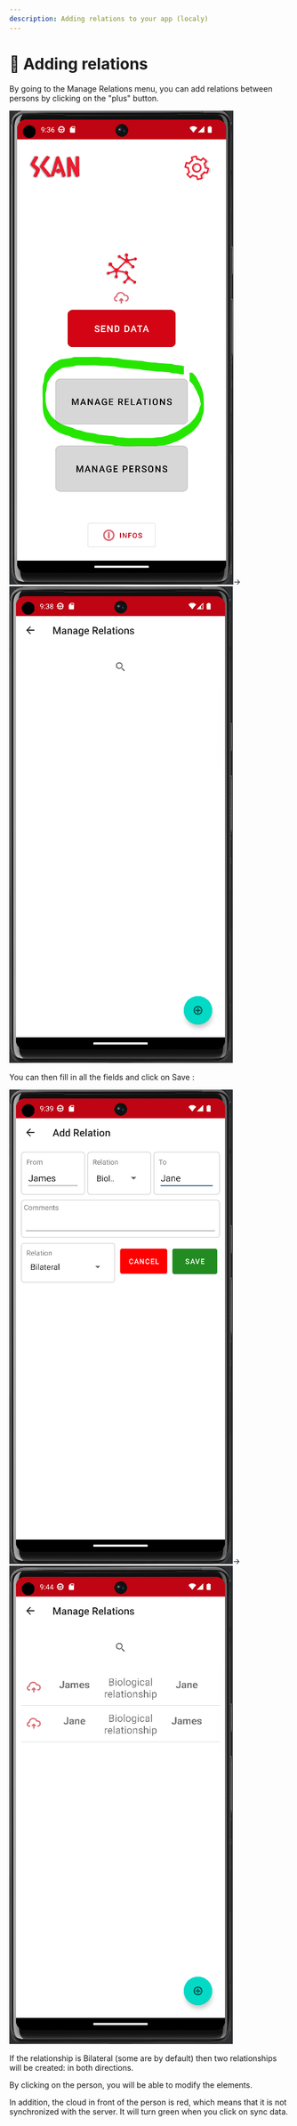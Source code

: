 ```yaml
---
description: Adding relations to your app (localy)
---
```


# 🔗 Adding relations

By going to the Manage Relations menu, you can add relations between persons by clicking on the "plus" button.

![](../.gitbook/assets/image.png)->![](<../.gitbook/assets/image (2).png>)



You can then fill in all the fields and click on Save :&#x20;

![](<../.gitbook/assets/image (6).png>)->![](<../.gitbook/assets/image (13).png>)

If the relationship is Bilateral (some are by default) then two relationships will be created: in both directions.

By clicking on the person, you will be able to modify the elements.&#x20;

In addition, the cloud in front of the person is red, which means that it is not synchronized with the server. It will turn green when you click on sync data.



